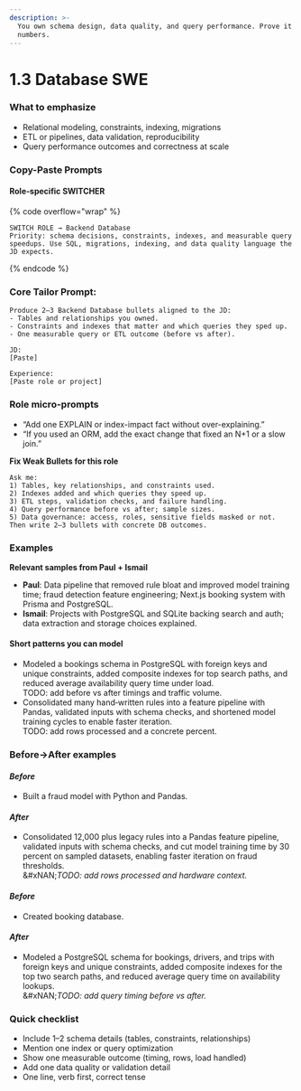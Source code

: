 ```yaml
---
description: >-
  You own schema design, data quality, and query performance. Prove it with
  numbers.
---
```


# 1.3 Database SWE

### **What to emphasize**

* Relational modeling, constraints, indexing, migrations
* ETL or pipelines, data validation, reproducibility
* Query performance outcomes and correctness at scale

### Copy-Paste Prompts

#### **Role‑specific SWITCHER**

{% code overflow="wrap" %}
```prompt
SWITCH ROLE → Backend Database
Priority: schema decisions, constraints, indexes, and measurable query speedups. Use SQL, migrations, indexing, and data quality language the JD expects.
```
{% endcode %}

### Core Tailor Prompt:

```prompt
Produce 2–3 Backend Database bullets aligned to the JD:
- Tables and relationships you owned.
- Constraints and indexes that matter and which queries they sped up.
- One measurable query or ETL outcome (before vs after).

JD:
[Paste]

Experience:
[Paste role or project]
```

### Role micro-prompts

* “Add one EXPLAIN or index-impact fact without over-explaining.”
* “If you used an ORM, add the exact change that fixed an N+1 or a slow join.”

**Fix Weak Bullets for this role**

```prompt
Ask me:
1) Tables, key relationships, and constraints used.
2) Indexes added and which queries they speed up.
3) ETL steps, validation checks, and failure handling.
4) Query performance before vs after; sample sizes.
5) Data governance: access, roles, sensitive fields masked or not.
Then write 2–3 bullets with concrete DB outcomes.
```

### Examples

**Relevant samples from Paul + Ismail**

* **Paul**: Data pipeline that removed rule bloat and improved model training time; fraud detection feature engineering; Next.js booking system with Prisma and PostgreSQL.
* **Ismail**: Projects with PostgreSQL and SQLite backing search and auth; data extraction and storage choices explained.

#### Short patterns you can model

* Modeled a bookings schema in PostgreSQL with foreign keys and unique constraints, added composite indexes for top search paths, and reduced average availability query time under load.\
  TODO: add before vs after timings and traffic volume.
* Consolidated many hand‑written rules into a feature pipeline with Pandas, validated inputs with schema checks, and shortened model training cycles to enable faster iteration.\
  TODO: add rows processed and a concrete percent.

### **Before→After examples**

#### _Before_

* Built a fraud model with Python and Pandas.

#### _After_

* Consolidated 12,000 plus legacy rules into a Pandas feature pipeline, validated inputs with schema checks, and cut model training time by 30 percent on sampled datasets, enabling faster iteration on fraud thresholds.\
  &#xNAN;_&#x54;ODO: add rows processed and hardware context._

#### _Before_

* Created booking database.

#### _After_

* Modeled a PostgreSQL schema for bookings, drivers, and trips with foreign keys and unique constraints, added composite indexes for the top two search paths, and reduced average query time on availability lookups.\
  &#xNAN;_&#x54;ODO: add query timing before vs after._

### Quick checklist

* Include 1–2 schema details (tables, constraints, relationships)
* Mention one index or query optimization
* Show one measurable outcome (timing, rows, load handled)
* Add one data quality or validation detail
* One line, verb first, correct tense

